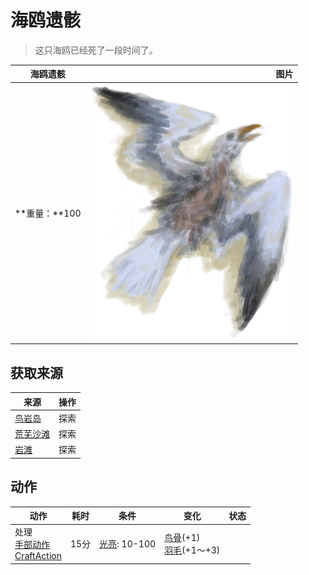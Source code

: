 # 海鸥遗骸  
> 这只海鸥已经死了一段时间了。  
  
  海鸥遗骸  |   图片   
 ----  |  ----:   
 **重量：**100  |  ![](Sprite/SeagullCarcass.png)   
  
## 获取来源  
来源  |  操作  
----  |  ----  
[鸟岩岛](BirdRock.md)  |  探索  
[荒芜沙滩](DesolateBeach.md)  |  探索  
[岩滩](Rocks.md)  |  探索  
## 动作  
动作  |  耗时  |  条件  |  变化  |  状态  
----  |  ----  |  ----  |  ----  |  ----  
处理<br>[手部动作](HandAction.md)<br>[CraftAction](CraftAction.md)  |  15分  |  [光亮](Light.md): 10-100  |  [鸟骨](BonesBird.md)(+1)<br>[羽毛](Feathers.md)(+1～+3)<br>  |    
